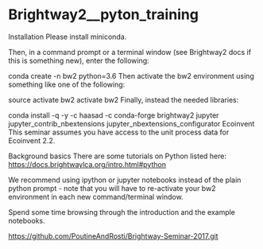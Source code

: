 # Brightway2__pyton_training
Installation
Please install miniconda.

Then, in a command prompt or a terminal window (see Brightway2 docs if this is something new), enter the following:

conda create -n bw2 python=3.6
Then activate the bw2 environment using something like one of the following:

source activate bw2
activate bw2
Finally, instead the needed libraries:

conda install -q -y -c haasad -c conda-forge brightway2 jupyter jupyter_contrib_nbextensions jupyter_nbextensions_configurator
Ecoinvent
This seminar assumes you have access to the unit process data for Ecoinvent 2.2.

Background basics
There are some tutorials on Python listed here: https://docs.brightwaylca.org/intro.html#python

We recommend using ipython or jupyter notebooks instead of the plain python prompt - note that you will have to re-activate your bw2 environment in each new command/terminal window.

Spend some time browsing through the introduction and the example notebooks.


https://github.com/PoutineAndRosti/Brightway-Seminar-2017.git
